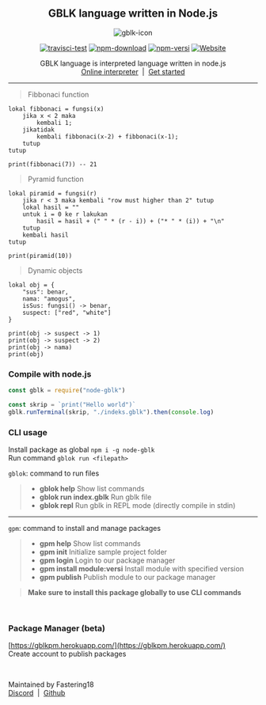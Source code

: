 <div align="center">
<br />
<p>
<h2>GBLK language written in Node.js</h2>
<img src="https://cdn.discordapp.com/attachments/783614662960349236/882809593963634698/android-chrome-192x192.png" alt="gblk-icon">
</p>
<p>
<a href="https://www.npmjs.com/package/node-gblk"><img src="https://img.shields.io/travis/Fastering18/Membuat-Bahasa-Pemrograman/main?label=test" alt="travisci-test"></a> 
<a href="https://www.npmjs.com/package/node-gblk"><img src="https://img.shields.io/npm/dt/node-gblk.svg?maxAge=3600" alt="npm-download"></a>
<a href="https://www.npmjs.com/package/node-gblk"><img src="https://img.shields.io/npm/v/node-gblk.svg?maxAge=3600&label=versi" alt="npm-versi"></a>
<a href="https://gblkpm.herokuapp.com"><img alt="Website" src="https://img.shields.io/website?maxAge=3600&down_message=Down&label=package%20manager&up_message=Aktif&url=https%3A%2F%2Fgblkpm.herokuapp.com"></a>
</p> 

<p>GBLK language is interpreted language written in node.js<br><a href="https://gblk-lang.glitch.me/">Online interpreter</a> &nbsp;| &nbsp;<a href="https://fastering18.github.io/node-gblok/#/">Get started</a></p>
</div>


<hr>

> Fibbonaci function  
```gblk
lokal fibbonaci = fungsi(x) 
    jika x < 2 maka
        kembali 1;
    jikatidak
        kembali fibbonaci(x-2) + fibbonaci(x-1);
    tutup
tutup

print(fibbonaci(7)) -- 21
```  

> Pyramid function  
```gblk
lokal piramid = fungsi(r)
    jika r < 3 maka kembali "row must higher than 2" tutup
    lokal hasil = ""
    untuk i = 0 ke r lakukan
        hasil = hasil + (" " * (r - i)) + ("* " * (i)) + "\n"
    tutup
    kembali hasil
tutup

print(piramid(10))
```

> Dynamic objects  
```gblk
lokal obj = {
    "sus": benar,
    nama: "amogus",
    isSus: fungsi() -> benar,
    suspect: ["red", "white"]
}

print(obj -> suspect -> 1)
print(obj -> suspect -> 2)
print(obj -> nama)
print(obj)
```

### Compile with node.js  
```js
const gblk = require("node-gblk")

const skrip = `print("Hello world")`
gblk.runTerminal(skrip, "./indeks.gblk").then(console.log)
```  

### CLI usage  
Install package as global `npm i -g node-gblk`  
Run command `gblok run <filepath>`  

`gblok`: command to run files  
> - **gblok help**                Show list commands  
> - **gblok run index.gblk**      Run gblk file  
> - **gblok repl**                Run gblk in REPL mode (directly compile in stdin)  

<hr>

`gpm`: command to install and manage packages  
> - **gpm help**                  Show list commands  
> - **gpm init**                  Initialize sample project folder  
> - **gpm login**                 Login to our package manager  
> - **gpm install module:versi**  Install module with specified version  
> - **gpm publish**               Publish module to our package manager  

> **Make sure to install this package globally to use CLI commands**  

<br>

### Package Manager (beta)  
[https://gblkpm.herokuapp.com/](https://gblkpm.herokuapp.com/)  
Create account to publish packages

<br>

Maintained by Fastering18  
[Discord](https://discord.gg/FHVjsSg7jU)&nbsp;&nbsp;|&nbsp;&nbsp;[Github](https://github.com/Fastering18)
